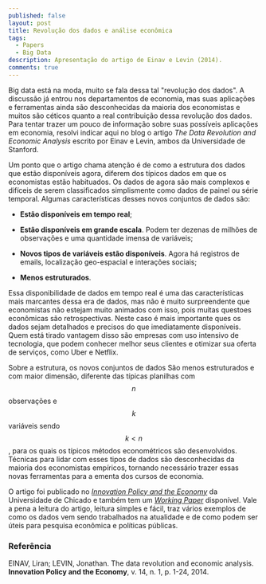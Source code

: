 ```yaml
---
published: false
layout: post
title: Revolução dos dados e análise econômica
tags:
  - Papers
  - Big Data
description: Apresentação do artigo de Einav e Levin (2014).
comments: true
---
```

Big data está na moda, muito se fala dessa tal "revolução dos dados". A discussão já entrou nos
departamentos de economia, mas suas aplicações e ferramentas ainda são desconhecidas da maioria
dos economistas e muitos são céticos quanto a real contribuição dessa revolução dos dados. Para 
tentar trazer um pouco de informação sobre suas possíveis aplicações em economia, resolvi 
indicar aqui no blog o artigo *The Data Revolution and Economic Analysis* escrito por Einav e 
Levin, ambos  da Universidade de Stanford.

Um ponto que o artigo chama atenção é de como a estrutura dos dados que estão disponíveis
agora, diferem dos típicos dados em que os economistas estão habituados. Os dados de 
agora são mais complexos e difíceis de serem classificados simplismente como dados de painel 
ou série temporal. Algumas características desses novos conjuntos de dados são:
- **Estão disponíveis em tempo real**;  

- **Estão disponíveis em grande escala**. Podem ter dezenas de milhões de observações e uma 
quantidade imensa de variáveis;  
- **Novos tipos de variáveis estão disponíveis**. Agora há registros de emails, localização
geo-espacial e interações sociais;  
- **Menos estruturados**.

Essa disponibilidade de dados em tempo real é uma das características mais marcantes dessa era 
de dados, mas não é muito surpreendente que economistas não
estejam muito animados com isso, pois muitas questoes econômicas são retrospectivas. Neste caso 
é mais importante ques os dados sejam detalhados e precisos do que imediatamente disponíveis. 
Quem está tirado vantagem disso são empresas com uso intensivo de  tecnologia, que podem conhecer 
melhor seus clientes e otimizar sua oferta de serviços, como Uber e Netflix.

Sobre a estrutura, os novos conjuntos de dados São menos estruturados e com maior dimensão, diferente das típicas 
planilhas com $$n$$ observações e $$k$$ variáveis sendo $$k < n$$, para os quais os típicos métodos 
econométricos são desenvolvidos. Técnicas para lidar com esses tipos de dados são desconhecidas 
da maioria dos economistas empíricos, tornando necessário trazer essas novas ferramentas para 
a ementa dos cursos de economia.

O artigo foi publicado no [*Innovation Policy and the Economy*](http://www.journals.uchicago.edu/doi/full/10.1086/674019)  da Universidade de Chicado e também
tem um [*Working Paper*](http://www.nber.org/papers/w19035) disponível. Vale a pena a leitura do artigo, leitura simples e fácil, 
traz vários exemplos de como os dados vem sendo trabalhados na atualidade e de como podem ser 
úteis para pesquisa econômica e políticas públicas.

### Referência
EINAV, Liran; LEVIN, Jonathan. The data revolution and economic analysis. **Innovation Policy and the Economy**, v. 14, n. 1, p. 1-24, 2014.
